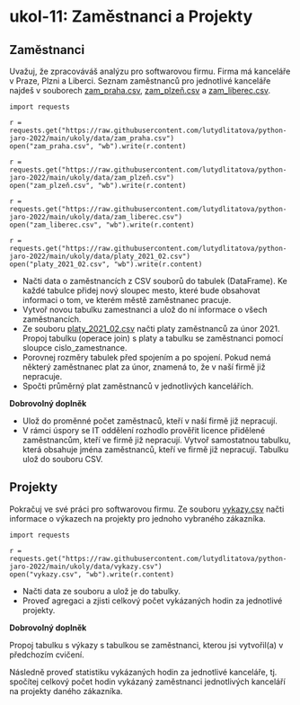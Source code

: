 # ukol-11: Zaměstnanci a Projekty

## Zaměstnanci

Uvažuj, že zpracováváš analýzu pro softwarovou firmu. Firma má kanceláře v Praze, Plzni a Liberci. Seznam zaměstnanců pro jednotlivé kanceláře najdeš v souborech [zam_praha.csv](https://raw.githubusercontent.com/lutydlitatova/python-jaro-2022/main/ukoly/data/zam_praha.csv), [zam_plzeň.csv](https://raw.githubusercontent.com/lutydlitatova/python-jaro-2022/main/ukoly/data/zam_plzeň.csv) a [zam_liberec.csv](https://raw.githubusercontent.com/lutydlitatova/python-jaro-2022/main/ukoly/data/zam_liberec.csv).

```
import requests

r = requests.get("https://raw.githubusercontent.com/lutydlitatova/python-jaro-2022/main/ukoly/data/zam_praha.csv")
open("zam_praha.csv", "wb").write(r.content)

r = requests.get("https://raw.githubusercontent.com/lutydlitatova/python-jaro-2022/main/ukoly/data/zam_plzeň.csv")
open("zam_plzeň.csv", "wb").write(r.content)

r = requests.get("https://raw.githubusercontent.com/lutydlitatova/python-jaro-2022/main/ukoly/data/zam_liberec.csv")
open("zam_liberec.csv", "wb").write(r.content)

r = requests.get("https://raw.githubusercontent.com/lutydlitatova/python-jaro-2022/main/ukoly/data/platy_2021_02.csv")
open("platy_2021_02.csv", "wb").write(r.content)
```

* Načti data o zaměstnancích z CSV souborů do tabulek (DataFrame). Ke každé tabulce přidej nový sloupec mesto, které bude obsahovat informaci o tom, ve kterém městě zaměstnanec pracuje.
* Vytvoř novou tabulku zamestnanci a ulož do ní informace o všech zaměstnancích.
* Ze souboru [platy_2021_02.csv](https://raw.githubusercontent.com/lutydlitatova/python-jaro-2022/main/ukoly/data/platy_2021_02.csv) načti platy zaměstnanců za únor 2021. Propoj tabulku (operace join) s platy a tabulku se zaměstnanci pomocí sloupce cislo_zamestnance.
* Porovnej rozměry tabulek před spojením a po spojení. Pokud nemá některý zaměstnanec plat za únor, znamená to, že v naší firmě již nepracuje.
* Spočti průměrný plat zaměstnanců v jednotlivých kancelářích.


**Dobrovolný doplněk**

* Ulož do proměnné počet zaměstnaců, kteří v naší firmě již nepracují.
* V rámci úspory se IT oddělení rozhodlo prověřit licence přidělené zaměstnancům, kteří ve firmě již nepracují. Vytvoř samostatnou tabulku, která obsahuje jména zaměstnanců, kteří ve firmě již nepracují. Tabulku ulož do souboru CSV.



## Projekty
Pokračuj ve své práci pro softwarovou firmu. Ze souboru [vykazy.csv](https://raw.githubusercontent.com/lutydlitatova/python-jaro-2022/main/ukoly/data/vykazy.csv) načti informace o výkazech na projekty pro jednoho vybraného zákazníka.

```
import requests

r = requests.get("https://raw.githubusercontent.com/lutydlitatova/python-jaro-2022/main/ukoly/data/vykazy.csv")
open("vykazy.csv", "wb").write(r.content)
```

* Načti data ze souboru a ulož je do tabulky.
* Proveď agregaci a zjisti celkový počet vykázaných hodin za jednotlivé projekty.

**Dobrovolný doplněk**

Propoj tabulku s výkazy s tabulkou se zaměstnanci, kterou jsi vytvořil(a) v předchozím cvičení. 

Následně proveď statistiku vykázaných hodin za jednotlivé kanceláře, tj. spočítej celkový počet hodin vykázaný zaměstnanci jednotlivých kanceláří na projekty daného zákazníka.